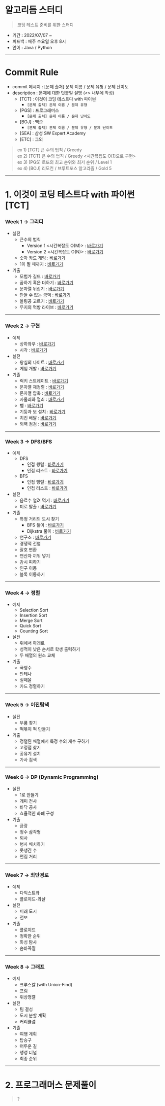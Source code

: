 # 알고리듬 스터디
> 코딩 테스트 준비를 위한 스터디
* 기간 : 2022/07/07 ~
* 피드백 : 매주 수요일 오후 8시
* 언어 : Java / Python
<hr>

# Commit Rule
- commit 메시지 : [문제 출처] 문제 이름 / 문제 유형 / 문제 난이도<br>
- description : 문제에 대한 덧붙일 설명 (<> 내부에 작성)
    - [TCT] : 이것이 코딩 테스트다 with 파이썬
        - <code>[문제 출처] 문제 이름 / 문제 유형</code>
    - [PGS] : 프로그래머스
        - <code>[문제 출처] 문제 이름 / 문제 난이도</code>
    - [BOJ] : 백준
        - <code>[문제 출저] 문제 이름 / 문제 유형 / 문제 난이도</code>
    - [SEA] : 삼성 SW Expert Academy
    - [ETC] : 그외
> ex 1) [TCT] 큰 수의 법칙 / Greedy<br>
> ex 2) [TCT] 큰 수의 법칙 / Greedy <시간복잡도 O(1)으로 구현><br>
> ex 3) [PGS] 로또의 최고 순위와 최저 순위 / Level 1<br>
> ex 4) [BOJ] 리모컨 / 브루트포스 알고리즘 / Gold 5

<hr>

# 1. 이것이 코딩 테스트다 with 파이썬 [TCT]
### Week 1 -> 그리디
- 실전
    - 큰수의 법칙
        - Version 1 <시간복잡도 O(M)> : [바로가기](https://github.com/sjiwon/AlgorithmStudy/blob/master/thisiscodingtest/Week1_Greedy/RuleOfLargeNumberV1.java)
        - Version 2 <시간복잡도 O(N)> : [바로가기](https://github.com/sjiwon/AlgorithmStudy/blob/master/thisiscodingtest/Week1_Greedy/RuleOfLargeNumberV2.java)
    - 숫자 카드 게임 : [바로가기](https://github.com/sjiwon/AlgorithmStudy/blob/master/thisiscodingtest/Week1_Greedy/NumberCardGame.java)
    - 1이 될 때까지 : [바로가기](https://github.com/sjiwon/AlgorithmStudy/blob/master/thisiscodingtest/Week1_Greedy/UntilBecomesOne.java)
- 기출
    - 모험가 길드 : [바로가기](https://github.com/sjiwon/AlgorithmStudy/blob/master/thisiscodingtest/Week1_Greedy/Adventurer.java)
    - 곱하기 혹은 더하기 : [바로가기](https://github.com/sjiwon/AlgorithmStudy/blob/master/thisiscodingtest/Week1_Greedy/MultiplyOrAdd.java)
    - 문자열 뒤집기 : [바로가기](https://github.com/sjiwon/AlgorithmStudy/blob/master/thisiscodingtest/Week1_Greedy/FlipString.java)
    - 만들 수 없는 금액 : [바로가기](https://github.com/sjiwon/AlgorithmStudy/blob/master/thisiscodingtest/Week1_Greedy/MoneyThatCannotBeMade.java)
    - 볼링공 고르기 : [바로가기](https://github.com/sjiwon/AlgorithmStudy/blob/master/thisiscodingtest/Week1_Greedy/BowlingBall.java)
    - 무지의 먹방 라이브 : [바로가기](https://github.com/sjiwon/AlgorithmStudy/blob/master/thisiscodingtest/Week1_Greedy/MuziLiveV2.java)

<hr>

### Week 2 -> 구현
- 예제
    - 상하좌우 : [바로가기](https://github.com/sjiwon/AlgorithmStudy/blob/master/thisiscodingtest/Week2_Simulation/UDLR.java)
    - 시각 : [바로가기](https://github.com/sjiwon/AlgorithmStudy/blob/master/thisiscodingtest/Week2_Simulation/Time.java)
- 실전
    - 왕실의 나이트 : [바로가기](https://github.com/sjiwon/AlgorithmStudy/blob/master/thisiscodingtest/Week2_Simulation/RoyalWarrior.java)
    - 게임 개발 : [바로가기](https://github.com/sjiwon/AlgorithmStudy/blob/master/thisiscodingtest/Week2_Simulation/DevelopGame.java)
- 기출
    - 럭키 스트레이트 : [바로가기](https://github.com/sjiwon/AlgorithmStudy/blob/master/thisiscodingtest/Week2_Simulation/LuckyStraight.java)
    - 문자열 재정렬 : [바로가기](https://github.com/sjiwon/AlgorithmStudy/blob/master/thisiscodingtest/Week2_Simulation/StringRearrangement.java)
    - 문자열 압축 : [바로가기](https://github.com/sjiwon/AlgorithmStudy/blob/master/thisiscodingtest/Week2_Simulation/StringPress.java)
    - 자물쇠와 열쇠 : [바로가기](https://github.com/sjiwon/AlgorithmStudy/blob/master/thisiscodingtest/Week2_Simulation/LockAndKey.java)
    - 뱀 : [바로가기](https://github.com/sjiwon/AlgorithmStudy/blob/master/thisiscodingtest/Week2_Simulation/Snake.java)
    - 기둥과 보 설치 : [바로가기](https://github.com/sjiwon/AlgorithmStudy/blob/master/thisiscodingtest/Week2_Simulation/Installation.java)
    - 치킨 배달 : [바로가기](https://github.com/sjiwon/AlgorithmStudy/blob/master/thisiscodingtest/Week2_Simulation/DeliveryChicken.java)
    - 외벽 점검 : [바로가기](https://github.com/sjiwon/AlgorithmStudy/blob/master/thisiscodingtest/Week2_Simulation/Inspection.java)
<hr>

### Week 3 -> DFS/BFS
- 예제
    - DFS
        - 인접 행렬 : [바로가기](https://github.com/sjiwon/AlgorithmStudy/blob/master/thisiscodingtest/Week3_DFS_BFS/DFS_Matrix.java)
        - 인접 리스트 : [바로가기](https://github.com/sjiwon/AlgorithmStudy/blob/master/thisiscodingtest/Week3_DFS_BFS/DFS_List.java)
    - BFS
        - 인접 행렬 : [바로가기](https://github.com/sjiwon/AlgorithmStudy/blob/master/thisiscodingtest/Week3_DFS_BFS/BFS_Matrix.java)
        - 인접 리스트 : [바로가기](https://github.com/sjiwon/AlgorithmStudy/blob/master/thisiscodingtest/Week3_DFS_BFS/BFS_List.java)
- 실전
    - 음료수 얼려 먹기 : [바로가기](https://github.com/sjiwon/AlgorithmStudy/blob/master/thisiscodingtest/Week3_DFS_BFS/FreezeDrinks.java)
    - 미로 탈출 : [바로가기](https://github.com/sjiwon/AlgorithmStudy/blob/master/thisiscodingtest/Week3_DFS_BFS/MazeEscape.java)
- 기출
    - 특정 거리의 도시 찾기
      - BFS 풀이 : [바로가기](https://github.com/sjiwon/AlgorithmStudy/blob/master/thisiscodingtest/Week3_DFS_BFS/FindCityOnSpecificStreetV1.java)
      - Dijkstra 풀이 : [바로가기](https://github.com/sjiwon/AlgorithmStudy/blob/master/thisiscodingtest/Week3_DFS_BFS/FindCityOnSpecificStreetV2.java)
    - 연구소 : [바로가기](https://github.com/sjiwon/AlgorithmStudy/blob/master/thisiscodingtest/Week3_DFS_BFS/Laboratory.java)
    - 경쟁적 전염
    - 괄호 변환
    - 연산자 끼워 넣기
    - 감시 피하기
    - 인구 이동
    - 블록 이동하기
<hr>

### Week 4 -> 정렬
- 예제
    - Selection Sort
    - Insertion Sort
    - Merge Sort
    - Quick Sort
    - Counting Sort
- 실전
    - 위에서 아래로
    - 성적이 낮은 순서로 학생 출력하기
    - 두 배열의 원소 교체
- 기출
    - 국영수
    - 안테나
    - 실패율
    - 카드 정렬하기
<hr>

### Week 5 -> 이진탐색
- 실전
    - 부품 찾기
    - 떡볶이 떡 만들기
- 기출
    - 정렬된 배열에서 특정 수의 개수 구하기
    - 고정점 찾기
    - 공유기 설치
    - 가사 검색
<hr>

### Week 6 -> DP (Dynamic Programming)
- 실전
    - 1로 만들기
    - 개미 전사
    - 바닥 공사
    - 효율적인 화폐 구성
- 기출
    - 금광
    - 정수 삼각형
    - 퇴사
    - 병사 배치하기
    - 못생긴 수
    - 편집 거리
<hr>

### Week 7 -> 최단경로
- 예제
    - 다익스트라
    - 플로이드-와샬
- 실전
    - 미래 도시
    - 전보
- 기출
    - 플로이드
    - 정확한 순위
    - 화성 탐사
    - 숨바꼭질
<hr>

### Week 8 -> 그래프
- 예제
    - 크루스칼 (with Union-Find)
    - 프림
    - 위상정렬
- 실전
    - 팀 결성
    - 도시 분할 계획
    - 커리큘럼
- 기출
    - 여행 계획
    - 탑승구
    - 어두운 길
    - 행성 터널
    - 최종 순위
<hr>

# 2. 프로그래머스 문제풀이
> ?
